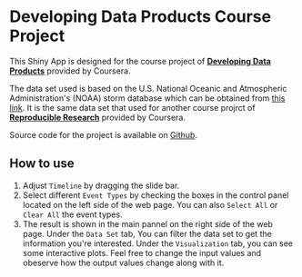 # Developing Data Products Course Project
This Shiny App is designed for the course project of [**Developing Data Products**](https://www.coursera.org/course/devdataprod) provided by Coursera.

The data set used is based on the U.S. National Oceanic and Atmospheric Administration's (NOAA) storm database which can be obtained from [this link](https://d396qusza40orc.cloudfront.net/repdata%2Fdata%2FStormData.csv.bz2). It is the same data set that used for another course projrct of [**Reproducible Research**](https://www.coursera.org/course/repdata) provided by Coursera.

Source code for the project is available on [Github](https://github.com/jk100a/Developing_Data_Products_Course_Project).

## How to use
1. Adjust `Timeline` by dragging the slide bar.
2. Select different `Event Types` by checking the boxes in the control panel located on the left side of the web page. You can also `Select All` or `Clear All` the event types.
3. The result is shown in the main pannel on the right side of the web page. Under the `Data Set` tab, You can filter the data set to get the information you're interested. Under the `Visualization` tab, you can see some interactive plots. Feel free to change the input values and obeserve how the output values change along with it.